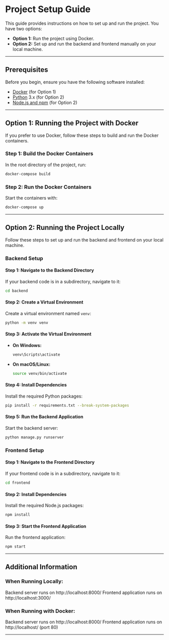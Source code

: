 # Project Setup Guide

This guide provides instructions on how to set up and run the project. You have two options:

- **Option 1:** Run the project using Docker.
- **Option 2:** Set up and run the backend and frontend manually on your local machine.

---

## Prerequisites

Before you begin, ensure you have the following software installed:

- [Docker](https://www.docker.com/) (for Option 1)
- [Python](https://www.python.org/downloads/) 3.x (for Option 2)
- [Node.js and npm](https://nodejs.org/en/download/) (for Option 2)

---

## Option 1: Running the Project with Docker

If you prefer to use Docker, follow these steps to build and run the Docker containers.

### Step 1: Build the Docker Containers

In the root directory of the project, run:

```bash
docker-compose build
```

### Step 2: Run the Docker Containers

Start the containers with:

```bash
docker-compose up
```

---

## Option 2: Running the Project Locally

Follow these steps to set up and run the backend and frontend on your local machine.

### Backend Setup

#### Step 1: Navigate to the Backend Directory

If your backend code is in a subdirectory, navigate to it:

```bash
cd backend
```

#### Step 2: Create a Virtual Environment

Create a virtual environment named `venv`:

```bash
python -m venv venv
```

#### Step 3: Activate the Virtual Environment

- **On Windows:**

  ```bash
  venv\Scripts\activate
  ```

- **On macOS/Linux:**

  ```bash
  source venv/bin/activate
  ```

#### Step 4: Install Dependencies

Install the required Python packages:

```bash
pip install -r requirements.txt --break-system-packages
```

#### Step 5: Run the Backend Application

Start the backend server:

```bash
python manage.py runserver
```

### Frontend Setup

#### Step 1: Navigate to the Frontend Directory

If your frontend code is in a subdirectory, navigate to it:

```bash
cd frontend
```

#### Step 2: Install Dependencies

Install the required Node.js packages:

```bash
npm install
```

#### Step 3: Start the Frontend Application

Run the frontend application:

```bash
npm start
```

---

## Additional Information

### When Running Locally:

Backend server runs on http://localhost:8000/
Frontend application runs on http://localhost:3000/

### When Running with Docker:

Backend server runs on http://localhost:8000/
Frontend application runs on http://localhost/ (port 80)

---
